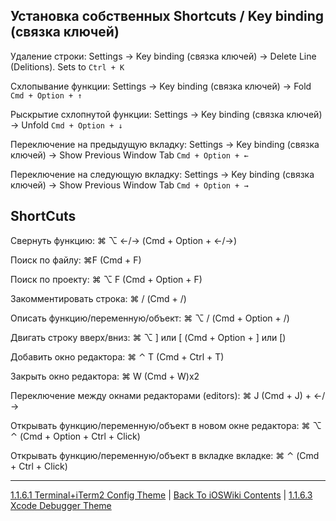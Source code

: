 ## Установка собственных Shortcuts / Key binding (связка ключей)

Удаление строки: Settings -> Key binding (связка ключей) -> Delete Line (Delitions). Sets to `Ctrl + K`

Схлопывание функции: Settings -> Key binding (связка ключей) -> Fold `Cmd + Option + ↑`

Рыскрытие схлопнутой функции: Settings -> Key binding (связка ключей) -> Unfold `Cmd + Option + ↓`

Переключение на предыдущую вкладку: Settings -> Key binding (связка ключей) -> Show Previous Window Tab `Cmd + Option + ←`

Переключение на следующую вкладку: Settings -> Key binding (связка ключей) -> Show Previous Window Tab `Cmd + Option + →`

## ShortCuts

Свернуть функцию: ⌘ ⌥ ←/→ (Cmd + Option + ←/→)

Поиск по файлу: ⌘F (Cmd + F)

Поиск по проекту: ⌘ ⌥ F (Cmd + Option + F)

Закомментировать строка: ⌘ / (Cmd + /)

Описать функцию/переменную/объект: ⌘ ⌥ / (Cmd + Option + /)

Двигать строку вверх/вниз:  ⌘ ⌥ ] или [ (Cmd + Option + ] или [)

Добавить окно редактора: ⌘ ⌃ T (Cmd + Ctrl + T)

Закрыть окно редактора: ⌘ W (Cmd + W)x2

Переключение между окнами редакторами (editors): ⌘ J (Cmd + J) + ←/→

Открывать функцию/переменную/объект в новом окне редактора: ⌘ ⌥ ⌃ (Cmd + Option + Ctrl + Click)

Открывать функцию/переменную/объект в вкладке вкладке: ⌘ ⌃ (Cmd + Ctrl + Click)

---

[1.1.6.1 Terminal+iTerm2 Config Theme](./1.1.6.1%20XcodeSetting.md) | [Back To iOSWiki Contents](https://github.com/eldaroid/iOSWiki) | [1.1.6.3 Xcode Debugger Theme](./1.1.6.3%20Debugging.md)